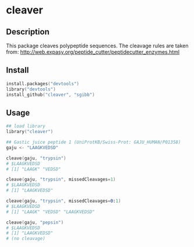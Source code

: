 # cleaver

## Description

This package cleaves polypeptide sequences. The
cleavage rules are taken from:
http://web.expasy.org/peptide_cutter/peptidecutter_enzymes.html

## Install

```s
install.packages("devtools")
library("devtools")
install_github("cleaver", "sgibb")
```

## Usage

```s
## load library
library("cleaver")

## Gastic juice peptide 1 (UniProtKB/Swiss-Prot: GAJU_HUMAN/P01358)
gaju <- "LAAGKVEDSD"

cleave(gaju, "trypsin")
# $LAAGKVEDSD
# [1] "LAAGK" "VEDSD"

cleave(gaju, "trypsin", missedCleavages=1)
# $LAAGKVEDSD
# [1] "LAAGKVEDSD"

cleave(gaju, "trypsin", missedCleavages=0:1)
# $LAAGKVEDSD
# [1] "LAAGK" "VEDSD" "LAAGKVEDSD"

cleave(gaju, "pepsin")
# $LAAGKVEDSD
# [1] "LAAGKVEDSD"
# (no cleavage)
```

